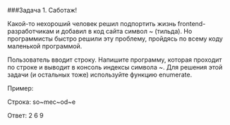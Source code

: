 ###Задача 1. Саботаж!

Какой-то нехороший человек решил подпортить жизнь frontend-разработчикам и добавил в код сайта символ ~ (тильда). Но программисты быстро решили эту проблему, пройдясь по всему коду маленькой программой.

Пользователь вводит строку. Напишите программу, которая проходит по строке и выводит в консоль индексы символа ~. Для решения этой задачи (и остальных тоже) используйте функцию enumerate.



Пример:

Строка: so~mec~od~e



Ответ: 2 6 9